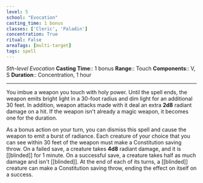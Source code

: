 ```yaml
---
level: 5
school: "Evocation"
casting_time: 1 bonus
classes: ['Cleric', 'Paladin']
concentration: True
ritual: False
areaTags: [multi-target]
tags: spell
---
```


_5th-level Evocation_
**Casting Time**:: 1 bonus
**Range**:: Touch
**Components**:: V, S
**Duration**:: Concentration, 1 hour

---

You imbue a weapon you touch with holy power. Until the spell ends, the weapon emits bright light in a 30-foot radius and dim light for an additional 30 feet. In addition, weapon attacks made with it deal an extra **2d8** radiant damage on a hit. If the weapon isn't already a magic weapon, it becomes one for the duration.

As a bonus action on your turn, you can dismiss this spell and cause the weapon to emit a burst of radiance. Each creature of your choice that you can see within 30 feet of the weapon must make a Constitution saving throw. On a failed save, a creature takes **4d8** radiant damage, and it is [[blinded]] for 1 minute. On a successful save, a creature takes half as much damage and isn't [[blinded]]. At the end of each of its turns, a [[blinded]] creature can make a Constitution saving throw, ending the effect on itself on a success.



